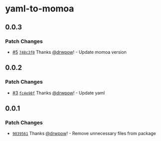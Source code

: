 # yaml-to-momoa

## 0.0.3

### Patch Changes

- [#5](https://github.com/drwpow/yaml-to-momoa/pull/5) [`748c3f0`](https://github.com/drwpow/yaml-to-momoa/commit/748c3f093cc9e3cf0f1ac757f19b15cf152330fb) Thanks [@drwpow](https://github.com/drwpow)! - Update momoa version

## 0.0.2

### Patch Changes

- [#3](https://github.com/drwpow/yaml-to-momoa/pull/3) [`fc4e98f`](https://github.com/drwpow/yaml-to-momoa/commit/fc4e98ffaea743cf088f5cb5606f45ed4e362c00) Thanks [@drwpow](https://github.com/drwpow)! - Update yaml

## 0.0.1

### Patch Changes

- [`9039561`](https://github.com/drwpow/yaml-to-momoa/commit/903956113f83ec98710cb4189fe2e9fddadced02) Thanks [@drwpow](https://github.com/drwpow)! - Remove unnecessary files from package
